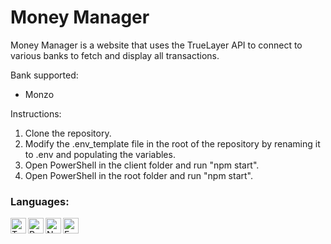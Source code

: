 # Money Manager
Money Manager is a website that uses the TrueLayer API to connect to various banks to fetch and display all transactions.

Bank supported:
* Monzo

Instructions:
1. Clone the repository.
2. Modify the .env_template file in the root of the repository by renaming it to .env and populating the variables.
3. Open PowerShell in the client folder and run "npm start".
4. Open PowerShell in the root folder and run "npm start".

### Languages:
<a href="#"><img align="left" alt="TypeScript" height="25px" src="https://img.shields.io/badge/typescript-%23007ACC.svg?style=for-the-badge&logo=typescript&logoColor=white" /></a>
<a href="#"><img align="left" alt="React" height="25px" src="https://img.shields.io/badge/react-%2320232a.svg?style=for-the-badge&logo=react&logoColor=%2361DAFB" /></a>
<a href="#"><img align="left" alt="Node.js" height="25px" src="https://img.shields.io/badge/node.js-6DA55F?style=for-the-badge&logo=node.js&logoColor=white" /></a>
<a href="#"><img align="left" alt="Express.js" height="25px" src="https://img.shields.io/badge/express.js-%23404d59.svg?style=for-the-badge&logo=express&logoColor=%2361DAFB" /></a>
